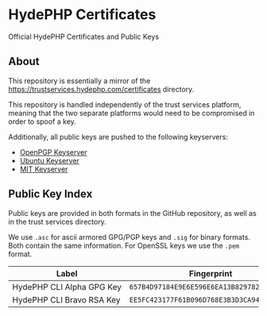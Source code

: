 # HydePHP Certificates

Official HydePHP Certificates and Public Keys

## About

This repository is essentially a mirror of the https://trustservices.hydephp.com/certificates directory.

This repository is handled independently of the trust services platform, meaning that the two separate platforms would need to be compromised in order to spoof a key.

Additionally, all public keys are pushed to the following keyservers:
- [OpenPGP Keyserver](https://keys.openpgp.org/)
- [Ubuntu Keyserver](https://keyserver.ubuntu.com/)
- [MIT Keyserver](https://pgp.mit.edu/)

## Public Key Index

Public keys are provided in both formats in the GitHub repository, as well as in the trust services directory.

We use `.asc` for ascii armored GPG/PGP keys and `.sig` for binary formats. Both contain the same information.
For OpenSSL keys we use the `.pem` format.


| Label                                | Fingerprint                                | Expiration             | GitHub&nbsp;Directory                                             | Trust&nbsp;Services                                                                                                                                                                                              | Status | Scope   | Type    |
|--------------------------------------|--------------------------------------------|------------------------|-------------------------------------------------------------------|------------------------------------------------------------------------------------------------------------------------------------------------------------------------------------------------------------------|--------|---------|---------|
| HydePHP&nbsp;CLI&nbsp;Alpha&nbsp;GPG&nbsp;Key | `657B4D97184E9E6E596E6EA13B829782D5B7BA59` | 2026&#8209;04&#8209;20 | [GitHub&nbsp;Directory](657B4D97184E9E6E596E6EA13B829782D5B7BA59) | [`.asc`](https://trustservices.hydephp.com/certificates/657B4D97184E9E6E596E6EA13B829782D5B7BA59.asc)&nbsp;[`.sig`](https://trustservices.hydephp.com/certificates/657B4D97184E9E6E596E6EA13B829782D5B7BA59.sig) | Active | Signing | rsa3072 |
| HydePHP&nbsp;CLI&nbsp;Bravo&nbsp;RSA&nbsp;Key | `EE5FC423177F61B096D768E3B3D3CA94C5435426` | Never                  | [GitHub&nbsp;Directory](EE5FC423177F61B096D768E3B3D3CA94C5435426) | [`.pem`](https://trustservices.hydephp.com/certificates/EE5FC423177F61B096D768E3B3D3CA94C5435426.pem)                                                                                                            | Active | Signing | rsa4096 |
